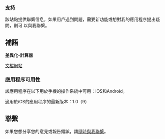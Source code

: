 ### 支持

該站點提供聯繫信息，如果用戶遇到問題，需要新功能或想對我的應用程序提出疑問，則可
以與我聯繫。

## 補語

**差異化-計算器**

[文檔網站](https://www.taketechease.com/mobile/diffcal/support-zh-tw.html)

### 應用程序可用性

該應用程序在以下用於手機的操作系統中可用：iOS和Android。

適用於iOS的應用程序的最新版本：1.0（9）

## 聯繫
如果您想分享您的意見或報告錯誤，請[隨時與我聯繫](mailto:i.d.kosinska@gmail.com)。





